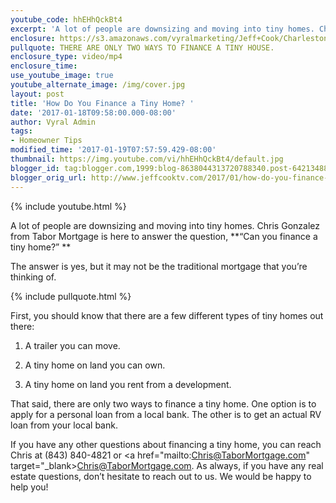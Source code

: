 ```yaml
---
youtube_code: hhEHhQckBt4
excerpt: 'A lot of people are downsizing and moving into tiny homes. Chris Gonzalez from Tabor Mortgage is here to answer the question, “Can you finance a tiny home?”'
enclosure: https://s3.amazonaws.com/vyralmarketing/Jeff+Cook/Charleston+Real+Estate+Agent-+Can+You+Finance+a+Tiny+Home%253F+w-+Chris+Gonzalez+of+Tabor+Mortgage.mp4
pullquote: THERE ARE ONLY TWO WAYS TO FINANCE A TINY HOUSE.
enclosure_type: video/mp4
enclosure_time:
use_youtube_image: true
youtube_alternate_image: /img/cover.jpg
layout: post
title: 'How Do You Finance a Tiny Home? '
date: '2017-01-18T09:58:00.000-08:00'
author: Vyral Admin
tags:
- Homeowner Tips
modified_time: '2017-01-19T07:57:59.429-08:00'
thumbnail: https://img.youtube.com/vi/hhEHhQckBt4/default.jpg
blogger_id: tag:blogger.com,1999:blog-8638044313720788340.post-642134888330746774
blogger_orig_url: http://www.jeffcooktv.com/2017/01/how-do-you-finance-tiny-home.html
---
```

{% include youtube.html %}

A lot of people are downsizing and moving into tiny homes. Chris Gonzalez from Tabor Mortgage is here to answer the question, **“Can you finance a tiny home?” **

The answer is yes, but it may not be the traditional mortgage that you’re thinking of.

{% include pullquote.html %}

First, you should know that there are a few different types of tiny homes out there:

1. A trailer you can move.

2. A tiny home on land you can own.

3. A tiny home on land you rent from a development.

That said, there are only two ways to finance a tiny home. One option is to apply for a personal loan from a local bank. The other is to get an actual RV loan from your local bank.

If you have any other questions about financing a tiny home, you can reach Chris at (843) 840-4821 or <a href="mailto:Chris@TaborMortgage.com" target="_blank>Chris@TaborMortgage.com</a>. As always, if you have any real estate questions, don’t hesitate to reach out to us. We would be happy to help you!
